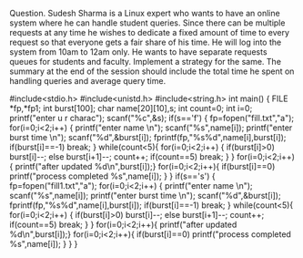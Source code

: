 Question. Sudesh Sharma is a Linux expert who wants to have an online system where he can handle student queries. Since there can be multiple requests at any time he wishes to dedicate a fixed amount of time to every request so that everyone gets a fair share of his time. He will log into the system from 10am to 12am only. He wants to have separate requests queues for students and faculty. Implement a strategy for the same. The summary at the end of the session should include the total time he spent on handling queries and average query time.

#include<stdio.h>
#include<unistd.h>
#include<string.h>
int main()
{
FILE *fp,*fp1;
int burst[100];
char name[20][10],s;
int count=0;
int i=0;
printf("enter u r charac");
scanf("%c",&s);
if(s=='f')
{
fp=fopen("fill.txt","a");
for(i=0;i<2;i++)
{
printf("enter name \n");
scanf("%s",name[i]);
printf("enter burst time \n");
scanf("%d",&burst[i]);
fprintf(fp,"%s%d",name[i],burst[i]);
if(burst[i]==-1)
break;
}
while(count<5){
for(i=0;i<2;i++)
{
if(burst[i]>0)
burst[i]--;
else
burst[i+1]--;
count++;
if(count==5)
break;
}
}
for(i=0;i<2;i++){
printf("after updated %d\n",burst[i]);}
for(i=0;i<2;i++){
if(burst[i]==0)
printf("process completed %s",name[i]);
}
}
if(s=='s')
{
fp=fopen("fill1.txt","a");
for(i=0;i<2;i++)
{
printf("enter name \n");
scanf("%s",name[i]);
printf("enter burst time \n");
scanf("%d",&burst[i]);
fprintf(fp,"%s%d",name[i],burst[i]);
if(burst[i]==-1)
break;
}
while(count<5){
for(i=0;i<2;i++)
{
if(burst[i]>0)
burst[i]--;
else
burst[i+1]--;
count++;
if(count==5)
break;
}
}
for(i=0;i<2;i++){
printf("after updated %d\n",burst[i]);}
for(i=0;i<2;i++){
if(burst[i]==0)
printf("process completed %s",name[i]);
}
}
}
